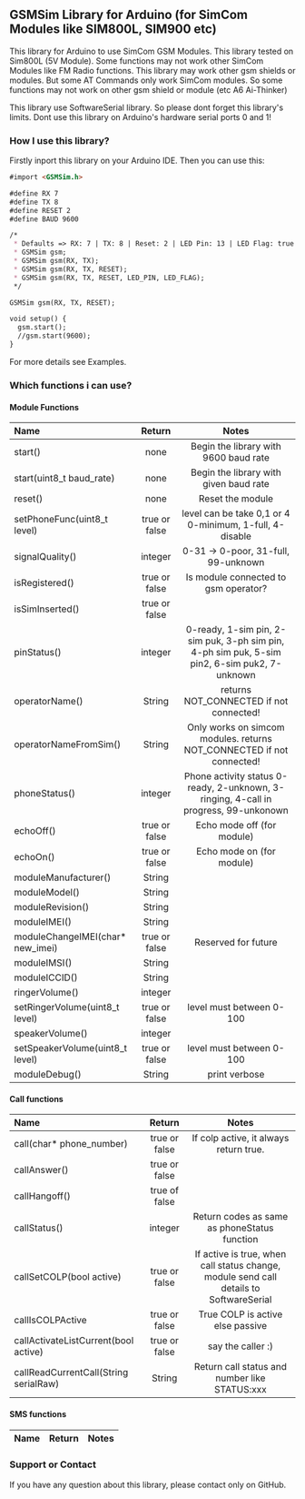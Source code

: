 ## GSMSim Library for Arduino (for SimCom Modules like SIM800L, SIM900 etc)

This library for Arduino to use SimCom GSM Modules. This library tested on Sim800L (5V Module). Some functions may not work other SimCom Modules like FM Radio functions. This library may work other gsm shields or modules. But some AT Commands only work SimCom modules. So some functions may not work on other gsm shield or module (etc A6 Ai-Thinker)

This library use SoftwareSerial library. So please dont forget this library's limits. Dont use this library on Arduino's hardware serial ports 0 and 1!

### How I use this library?

Firstly inport this library on your Arduino IDE. Then you can use this:

```markdown
#import <GSMSim.h>

#define RX 7
#define TX 8
#define RESET 2
#define BAUD 9600

/*
 * Defaults => RX: 7 | TX: 8 | Reset: 2 | LED Pin: 13 | LED Flag: true | Baud Rate: 9600
 * GSMSim gsm;
 * GSMSim gsm(RX, TX);
 * GSMSim gsm(RX, TX, RESET);
 * GSMSim gsm(RX, TX, RESET, LED_PIN, LED_FLAG);
 */

GSMSim gsm(RX, TX, RESET);

void setup() {
  gsm.start();
  //gsm.start(9600);
}

```

For more details see Examples.

### Which functions i can use?

#### Module Functions

Name|Return|Notes
:-------|:-------:|:-----------------------------------------------:|
start()|none|Begin the library with 9600 baud rate
start(uint8_t baud_rate)|none|Begin the library with given baud rate
reset()|none|Reset the module
setPhoneFunc(uint8_t level)|true or false|level can be take 0,1 or 4 0-minimum, 1-full, 4-disable
signalQuality()|integer|0-31 -> 0-poor, 31-full, 99-unknown
isRegistered()|true or false|Is module connected to gsm operator?
isSimInserted()|true or false|
pinStatus()|integer|0-ready, 1-sim pin, 2-sim puk, 3-ph sim pin, 4-ph sim puk, 5-sim pin2, 6-sim puk2, 7-unknown
operatorName()|String|returns NOT_CONNECTED if not connected!
operatorNameFromSim()|String|Only works on simcom modules. returns NOT_CONNECTED if not connected!
phoneStatus()|integer|Phone activity status 0-ready, 2-unknown, 3-ringing, 4-call in progress, 99-unkonown
echoOff()|true or false|Echo mode off (for module)
echoOn()|true or false|Echo mode on (for module)
moduleManufacturer()|String|
moduleModel()|String|
moduleRevision()|String|
moduleIMEI()|String|
moduleChangeIMEI(char* new_imei)|true or false|Reserved for future
moduleIMSI()|String|
moduleICCID()|String|
ringerVolume()|integer|
setRingerVolume(uint8_t level)|true or false|level must between 0-100
speakerVolume()|integer|
setSpeakerVolume(uint8_t level)|true or false|level must between 0-100
moduleDebug()|String|print verbose


#### Call functions
Name|Return|Notes
:-------|:-------:|:-----------------------------------------------:|
call(char* phone_number)|true or false|If colp active, it always return true.
callAnswer()|true or false|
callHangoff()|true of false|
callStatus()|integer|Return codes as same as phoneStatus function
callSetCOLP(bool active)|true or false|If active is true, when call status change, module send call details to SoftwareSerial
callIsCOLPActive|true or false|True COLP is active else passive
callActivateListCurrent(bool active)|true or false|say the caller :)
callReadCurrentCall(String serialRaw)|String|Return call status and number like STATUS:xxx|NUMBER:xxx - This only read when you give raw serial data to this function. It not fetch the raw serial data!


#### SMS functions
Name|Return|Notes
:-------|:-------:|:-----------------------------------------------:|






### Support or Contact

If you have any question about this library, please contact only on GitHub.
